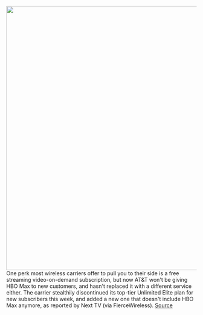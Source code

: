 <img src='https://cdn.vox-cdn.com/thumbor/9sWtOA4bx0rEliMYZBbAMrWYk7o=/0x0:2040x1360/1200x800/filters:focal(857x517:1183x843)/cdn.vox-cdn.com/uploads/chorus_image/image/70964876/acastro_180322_1777_0001.0.jpg' width='700px' /><br/>
One perk most wireless carriers offer to pull you to their side is a free streaming video-on-demand subscription, but now AT&T won't be giving HBO Max to new customers, and hasn't replaced it with a different service either. The carrier stealthily discontinued its top-tier Unlimited Elite plan for new subscribers this week, and added a new one that doesn't include HBO Max anymore, as reported by Next TV (via FierceWireless).
<a href='https://www.theverge.com/2022/6/10/23162832/att-drops-hbo-max-carrier-perk-unlimited-plan'> Source <a/>